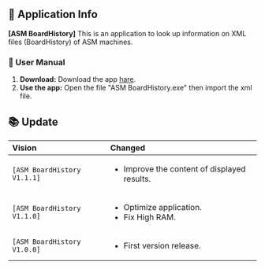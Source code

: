 
## 📱 Application Info

**[ASM BoardHistory]** This is an application to look up information on XML files (BoardHistory) of ASM machines.


### 🚀 User Manual

1.  **Download:** Download the app <a href='https://github.com/anhutc/check_xml_boardhistory/releases/download/ASMBoardHistory/ASM.BoardHistory.exe'>hare</a>.
2.  **Use the app:** Open the file "ASM BoardHistory.exe" then import the xml file.

## 📚 Update

| Vision | Changed |
| :--- | :--- |
| `[ASM BoardHistory V1.1.1]` | <ul><li>Improve the content of displayed results.</li></ul> |
| `[ASM BoardHistory V1.1.0]` | <ul><li>Optimize application.</li><li>Fix High RAM.</li></ul> |
| `[ASM BoardHistory V1.0.0]` | <ul><li>First version release.</li></ul> |